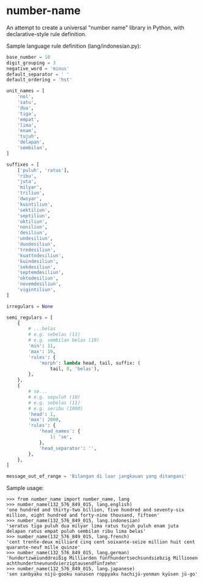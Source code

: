 # number-name
An attempt to create a universal "number name" library in Python, with declarative-style rule definition.

Sample language rule definition (lang/indonesian.py):

```python
base_number = 10
digit_grouping = 3
negative_word = 'minus'
default_separator = ' '
default_ordering = 'hst'

unit_names = [
    'nol',
    'satu',
    'dua',
    'tiga',
    'empat',
    'lima',
    'enam',
    'tujuh',
    'delapan',
    'sembilan',
]

suffixes = [
    ['puluh', 'ratus'],
    'ribu',
    'juta',
    'milyar',
    'triliun',
    'dwiyar',
    'kuintiliun',
    'sektiliun',
    'septiliun',
    'oktiliun',
    'noniliun',
    'desiliun',
    'undesiliun',
    'duodesiliun',
    'tredesiliun',
    'kuattodesiliun',
    'kuindesiliun',
    'sekdesiliun',
    'septemdesiliun',
    'oktodesiliun',
    'novemdesiliun',
    'vigintiliun',
]

irregulars = None

semi_regulars = [
    {
        # ...belas
        # e.g. sebelas (11)
        # e.g. sembilan belas (19)
        'min': 11,
        'max': 19,
        'rules': {
            'morph': lambda head, tail, suffix: (
                tail, 0, 'belas'),
        },
    },
    {
        # se...
        # e.g. sepuluh (10)
        # e.g. sebelas (11)
        # e.g. seribu (1000)
        'head': 1,
        'max': 2000,
        'rules': {
            'head_names': {
                1: 'se',
            },
            'head_separator': '',
        },
    },
]

message_out_of_range = 'Bilangan di luar jangkauan yang ditangani'
```

Sample usage:

    >>> from number_name import number_name, lang
    >>> number_name(132_576_849_015, lang.english)
    'one hundred and thirty-two billion, five hundred and seventy-six million, eight hundred and forty-nine thousand, fifteen'
    >>> number_name(132_576_849_015, lang.indonesian)
    'seratus tiga puluh dua milyar lima ratus tujuh puluh enam juta delapan ratus empat puluh sembilan ribu lima belas'
    >>> number_name(132_576_849_015, lang.french)
    'cent trente-deux milliard cinq cent soixante-seize million huit cent quarante-neuf mille quinze'
    >>> number_name(132_576_849_015, lang.german)
    'hundertzweiunddreißig Milliarden fünfhundertsechsundsiebzig Millionen achthundertneunundvierzigtausendfünfzehn'
    >>> number_name(132_576_849_015, lang.japanese)
    'sen sanbyaku nijū-gooku nanasen roppyaku hachijū-yonman kyūsen jū-go'
